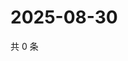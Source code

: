 # 2025-08-30

共 0 条

<!-- BEGIN ZHIHUVIDEO -->
<!-- 最后更新时间 Sat Aug 30 2025 13:10:09 GMT+0800 (China Standard Time) -->

<!-- END ZHIHUVIDEO -->
